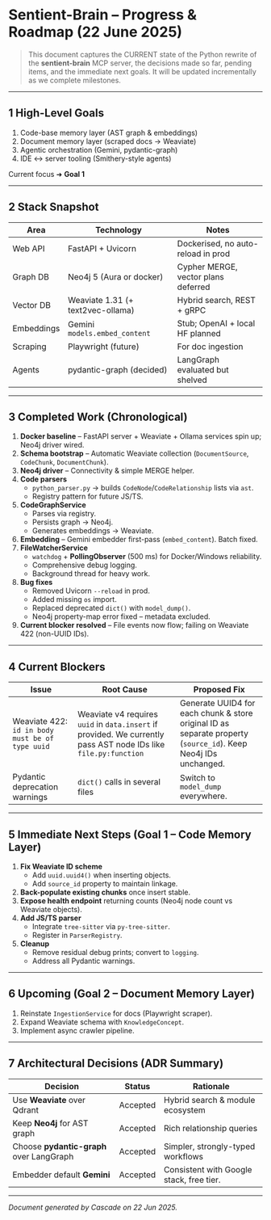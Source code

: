 # Sentient-Brain – Progress & Roadmap (22 June 2025)

> This document captures the CURRENT state of the Python rewrite of the **sentient-brain** MCP server, the decisions made so far, pending items, and the immediate next goals.  It will be updated incrementally as we complete milestones.

---

## 1  High-Level Goals

1. Code-base memory layer (AST graph & embeddings)
2. Document memory layer (scraped docs → Weaviate)
3. Agentic orchestration (Gemini, pydantic-graph)
4. IDE ↔ server tooling (Smithery-style agents)

Current focus ➜ **Goal 1**

---

## 2  Stack Snapshot

| Area | Technology | Notes |
|------|------------|-------|
| Web API | FastAPI + Uvicorn | Dockerised, no auto-reload in prod |
| Graph DB | Neo4j 5 (Aura or docker) | Cypher MERGE, vector plans deferred |
| Vector DB | Weaviate 1.31 (+ text2vec-ollama) | Hybrid search, REST + gRPC |
| Embeddings | Gemini `models.embed_content` | Stub; OpenAI + local HF planned |
| Scraping | Playwright (future) | For doc ingestion |
| Agents | pydantic-graph (decided) | LangGraph evaluated but shelved |

---
## 3  Completed Work (Chronological)

1. **Docker baseline** – FastAPI server + Weaviate + Ollama services spin up; Neo4j driver wired.
2. **Schema bootstrap** – Automatic Weaviate collection (`DocumentSource`, `CodeChunk`, `DocumentChunk`).
3. **Neo4j driver** – Connectivity & simple MERGE helper.
4. **Code parsers**
   - `python_parser.py` → builds `CodeNode`/`CodeRelationship` lists via `ast`.
   - Registry pattern for future JS/TS.
5. **CodeGraphService**
   - Parses via registry.
   - Persists graph → Neo4j.
   - Generates embeddings → Weaviate.
6. **Embedding** – Gemini embedder first-pass (`embed_content`).  Batch fixed.
7. **FileWatcherService**
   - `watchdog` + **PollingObserver** (500 ms) for Docker/Windows reliability.
   - Comprehensive debug logging.
   - Background thread for heavy work.
8. **Bug fixes**
   - Removed Uvicorn `--reload` in prod.
   - Added missing `os` import.
   - Replaced deprecated `dict()` with `model_dump()`.
   - Neo4j property-map error fixed – metadata excluded.
9. **Current blocker resolved** – File events now flow; failing on Weaviate 422 (non-UUID IDs).

---

## 4  Current Blockers

| Issue | Root Cause | Proposed Fix |
|-------|------------|--------------|
| Weaviate 422: `id in body must be of type uuid` | Weaviate v4 requires `uuid` in `data.insert` if provided. We currently pass AST node IDs like `file.py:function` | Generate UUID4 for each chunk & store original ID as separate property (`source_id`). Keep Neo4j IDs unchanged. |
| Pydantic deprecation warnings | `dict()` calls in several files | Switch to `model_dump` everywhere. |

---

## 5  Immediate Next Steps (Goal 1 – Code Memory Layer)

1. **Fix Weaviate ID scheme**
   - Add `uuid.uuid4()` when inserting objects.
   - Add `source_id` property to maintain linkage.
2. **Back-populate existing chunks** once insert stable.
3. **Expose health endpoint** returning counts (Neo4j node count vs Weaviate objects).
4. **Add JS/TS parser**
   - Integrate `tree-sitter` via `py-tree-sitter`.
   - Register in `ParserRegistry`.
5. **Cleanup**
   - Remove residual debug prints; convert to `logging`.
   - Address all Pydantic warnings.

---

## 6  Upcoming (Goal 2 – Document Memory Layer)

1. Reinstate `IngestionService` for docs (Playwright scraper).
2. Expand Weaviate schema with `KnowledgeConcept`.
3. Implement async crawler pipeline.

---

## 7  Architectural Decisions (ADR Summary)

| Decision | Status | Rationale |
|----------|--------|-----------|
| Use **Weaviate** over Qdrant | Accepted | Hybrid search & module ecosystem |
| Keep **Neo4j** for AST graph | Accepted | Rich relationship queries |
| Choose **pydantic-graph** over LangGraph | Accepted | Simpler, strongly-typed workflows |
| Embedder default **Gemini** | Accepted | Consistent with Google stack, free tier. |

---

*Document generated by Cascade on 22 Jun 2025.*
